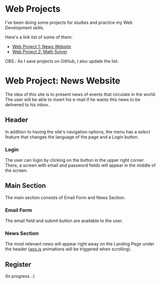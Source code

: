 # Web Projects
I've been doing some projects for studies and practice my Web Development skills.

Here's a link list of some of them:

- [Web Project 1: News Website](https://github.com/HarllonCS/news-website)
- [Web Project 2: Math Solver](https://github.com/HarllonCS/math-solver)

OBS.: As I save projects on GitHub, I also update the list.

# Web Project: News Website
The idea of this site is to present news of events that circulate in the world. The user will be able to insert his e-mail if he wants this news to be delivered to his inbox.

## Header
In addition to having the site's navigation options, the menu has a *select* feature that changes the language of the page and a *Login* button.

### Login 
The user can login by clicking on the button in the upper right corner. There, a screen with email and password fields will appear in the middle of the screen.

## Main Section
The main section consists of Email Form and News Section.

### Email Form
The email field and submit button are available to the user.

### News Section
The most relevant news will appear right away on the Landing Page under the header ([aos.js](https://michalsnik.github.io/aos/) animations will be triggered when scrolling).

## Register
(In progress...)